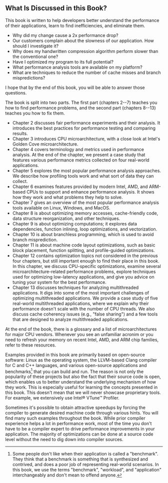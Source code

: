 ## What Is Discussed in this Book?

This book is written to help developers better understand the performance of their applications, learn to find inefficiencies, and eliminate them. 

* Why did my change cause a 2x performance drop? 
* Our customers complain about the slowness of our application. How should I investigate it?
* Why does my handwritten compression algorithm perform slower than the conventional one?
* Have I optimized my program to its full potential? 
* What performance analysis tools are available on my platform? 
* What are techniques to reduce the number of cache misses and branch mispredictions?

I hope that by the end of this book, you will be able to answer those questions.

The book is split into two parts. The first part (chapters 2--7) teaches you how to find performance problems, and the second part (chapters 8--13) teaches you how to fix them.

* Chapter 2 discusses fair performance experiments and their analysis. It introduces the best practices for performance testing and comparing results.
* Chapter 3 introduces CPU microarchitecture, with a close look at Intel's Golden Cove microarchitecture. 
* Chapter 4 covers terminology and metrics used in performance analysis. At the end of the chapter, we present a case study that features various performance metrics collected on four real-world applications.
* Chapter 5 explores the most popular performance analysis approaches. We describe how profiling tools work and what sort of data they can collect.
* Chapter 6 examines features provided by modern Intel, AMD, and ARM-based CPUs to support and enhance performance analysis. It shows how they work and what problems they help to solve.
* Chapter 7 gives an overview of the most popular performance analysis tools available on Linux, Windows, and MacOS.
* Chapter 8 is about optimizing memory accesses, cache-friendly code, data structure reorganization, and other techniques.
* Chapter 9 is about optimizing computations; it explores data dependencies, function inlining, loop optimizations, and vectorization.
* Chapter 10 is about branchless programming, which is used to avoid branch misprediction.
* Chapter 11 is about machine code layout optimizations, such as basic block placement, function splitting, and profile-guided optimizations.
* Chapter 12 contains optimization topics not considered in the previous four chapters, but still important enough to find their place in this book. In this chapter, we discuss CPU-specific optimizations, examine several microarchitecture-related performance problems, explore techniques used for optimizing low-latency applications, and give you advice on tuning your system for the best performance.
* Chapter 13 discusses techniques for analyzing multithreaded applications. It digs into some of the most important challenges of optimizing multithreaded applications. We provide a case study of five real-world multithreaded applications, where we explain why their performance doesn't scale with the number of CPU threads. We also discuss cache coherency issues (e.g., "false sharing") and a few tools that are designed to analyze multithreaded applications.

At the end of the book, there is a glossary and a list of microarchitectures for major CPU vendors. Whenever you see an unfamiliar acronim or you need to refresh your memory on recent Intel, AMD, and ARM chip families, refer to these resources.

Examples provided in this book are primarily based on open-source software: Linux as the operating system, the LLVM-based Clang compiler for C and C++ languages, and various open-source applications and benchmarks[^1] that you can build and run. The reason is not only the popularity of these projects but also the fact that their source code is open, which enables us to better understand the underlying mechanism of how they work. This is especially useful for learning the concepts presented in this book. This doesn't mean that we will never showcase proprietary tools. For example, we extensively use Intel® VTune™ Profiler.

Sometimes it's possible to obtain attractive speedups by forcing the compiler to generate desired machine code through various hints. You will find many such examples throughout the book. While prior compiler experience helps a lot in performance work, most of the time you don't have to be a compiler expert to drive performance improvements in your application. The majority of optimizations can be done at a source code level without the need to dig down into compiler sources. 

[^1]: Some people don't like when their application is called a "benchmark". They think that a benchmark is something that is synthesized and contrived, and does a poor job of representing real-world scenarios. In this book, we use the terms "benchmark", "workload", and "application" interchangeably and don't mean to offend anyone.
